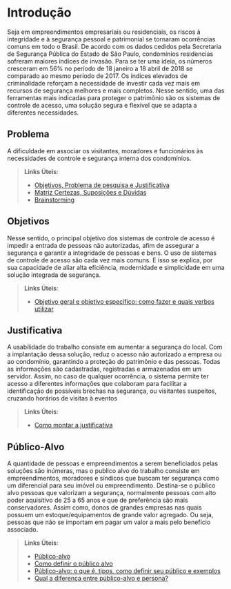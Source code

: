 # Introdução

Seja em empreendimentos empresariais ou residenciais, os riscos à integridade e à segurança pessoal e patrimonial se tornaram ocorrências comuns em todo o Brasil. De acordo com os dados cedidos pela Secretaria de Segurança Pública do Estado de São Paulo, condomínios residencias sofreram maiores índices de invasão. Para se ter uma ideia, os números cresceram em 56% no período de 18 janeiro a 18 abril de 2018 se comparado ao mesmo período de 2017. Os índices elevados de criminalidade reforçam a necessidade de investir cada vez mais em recursos de segurança melhores e mais completos. Nesse sentido, uma das ferramentas mais indicadas para proteger o patrimônio são os sistemas de controle de acesso, uma solução segura e flexível que se adapta a diferentes necessidades. 

## Problema
A dificuldade em associar os visitantes, moradores e funcionários às necessidades de controle e segurança interna dos condomínios.

> **Links Úteis**:
> - [Objetivos, Problema de pesquisa e Justificativa](https://medium.com/@versioparole/objetivos-problema-de-pesquisa-e-justificativa-c98c8233b9c3)
> - [Matriz Certezas, Suposições e Dúvidas](https://medium.com/educa%C3%A7%C3%A3o-fora-da-caixa/matriz-certezas-suposi%C3%A7%C3%B5es-e-d%C3%BAvidas-fa2263633655)
> - [Brainstorming](https://www.euax.com.br/2018/09/brainstorming/)

## Objetivos

Nesse sentido, o principal objetivo dos sistemas de controle de acesso é impedir a entrada de pessoas não autorizadas, afim de assegurar a segurança e garantir a integridade de pessoas e bens. O uso de sistemas de controle de acesso são cada vez mais comuns. E isso se explica, por sua capacidade de aliar alta eficiência, modernidade e simplicidade em uma solução integrada de segurança.
 
> **Links Úteis**:
> - [Objetivo geral e objetivo específico: como fazer e quais verbos utilizar](https://blog.mettzer.com/diferenca-entre-objetivo-geral-e-objetivo-especifico/)

## Justificativa

A usabilidade do trabalho consiste em aumentar a segurança do local. Com a implantação dessa solução, reduz o acesso não autorizado a empresa ou ao condomínio, garantindo a proteção do patrimônio e das pessoas. Todas as informações são cadastradas, registradas e armazenadas em um servidor. Assim, no caso de qualquer ocorrência, o sistema permite ter acesso a diferentes informações que colaboram para facilitar a identificação de possíveis brechas na segurança, ou visitantes suspeitos, cruzando horários de visitas à eventos

> **Links Úteis**:
> - [Como montar a justificativa](https://guiadamonografia.com.br/como-montar-justificativa-do-tcc/)

## Público-Alvo

A quantidade de pessoas e empreendimentos a serem beneficiados pelas soluções são inúmeras, mas o publico alvo do trabalho consiste em empreendimentos, moradores e síndicos que buscam ter segurança como um diferencial para seu imóvel ou empreendimento. 
Destina-se o público alvo pessoas que valorizam a segurança, normalmente pessoas com alto poder aquisitivo de 25 a 65 anos e que de preferência são mais conservadores. Assim como, donos de grandes empresas nas quais possuem um estoque/equipamentos de grande valor agregado. Ou seja, pessoas que não se importam em pagar um valor a mais pelo benefício associado. 

> **Links Úteis**:
> - [Público-alvo](https://blog.hotmart.com/pt-br/publico-alvo/)
> - [Como definir o público alvo](https://exame.com/pme/5-dicas-essenciais-para-definir-o-publico-alvo-do-seu-negocio/)
> - [Público-alvo: o que é, tipos, como definir seu público e exemplos](https://klickpages.com.br/blog/publico-alvo-o-que-e/)
> - [Qual a diferença entre público-alvo e persona?](https://rockcontent.com/blog/diferenca-publico-alvo-e-persona/)
